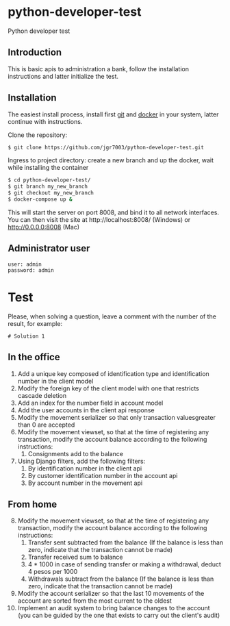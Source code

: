 # python-developer-test
Python developer test

## Introduction

This is basic apis to administration a bank, follow the installation instructions and latter initialize the test.

## Installation 

The easiest install process, install first
[git](https://git-scm.com/downloads) and [docker](https://www.docker.com/get-started) in your system, latter continue with instructions.

Clone the repository:

```bash
$ git clone https://github.com/jgr7003/python-developer-test.git
```

Ingress to project directory: create a new branch and up the docker, wait while installing the container

```bash
$ cd python-developer-test/
$ git branch my_new_branch
$ git checkout my_new_branch 
$ docker-compose up &
```

This will start the server on port 8008, and bind it to all network
interfaces. You can then visit the site at http://localhost:8008/ (Windows) or 
http://0.0.0.0:8008 (Mac)

## Administrator user

```
user: admin
password: admin
```

# Test 

Please, when solving a question, leave a comment with the number of the result, for example:
```
# Solution 1
```

## In the office

1. Add a unique key composed of identification type and identification number in the client model
2. Modify the foreign key of the client model with one that restricts cascade deletion
3. Add an index for the number field in account model
4. Add the user accounts in the client api response
5. Modify the movement serializer so that only transaction values ​​greater than 0 are accepted
6. Modify the movement viewset, so that at the time of registering any transaction, modify the account balance according to the following instructions:
    1. Consignments add to the balance
7. Using Django filters, add the following filters:
    1. By identification number in the client api
    2. By customer identification number in the account api
    3. By account number in the movement api
    
## From home
8. Modify the movement viewset, so that at the time of registering any transaction, modify the account balance according to the following instructions:
    1. Transfer sent subtracted from the balance (If the balance is less than zero, indicate that the transaction cannot be made)
    2. Transfer received sum to balance
    3. 4 * 1000 in case of sending transfer or making a withdrawal, deduct 4 pesos per 1000
    4. Withdrawals subtract from the balance (If the balance is less than zero, indicate that the transaction cannot be made)
9. Modify the account serializer so that the last 10 movements of the account are sorted from the most current to the oldest
10. Implement an audit system to bring balance changes to the account (you can be guided by the one that exists to carry out the client's audit)


